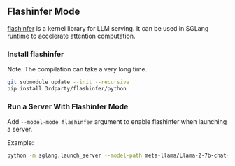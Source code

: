 ## Flashinfer Mode

[flashinfer](https://github.com/flashinfer-ai/flashinfer) is a kernel library for LLM serving.
It can be used in SGLang runtime to accelerate attention computation.

### Install flashinfer

Note: The compilation can take a very long time.

```bash
git submodule update --init --recursive
pip install 3rdparty/flashinfer/python
```

### Run a Server With Flashinfer Mode

Add `--model-mode flashinfer` argument to enable flashinfer when launching a server.

Example:

```bash
python -m sglang.launch_server --model-path meta-llama/Llama-2-7b-chat-hf --port 30000 --model-mode flashinfer
```
